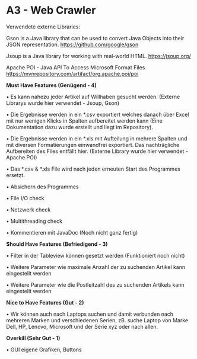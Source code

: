 # A3 - Web Crawler

Verwendete externe Libraries:

Gson is a Java library that can be used to convert Java Objects into their JSON representation.
https://github.com/google/gson

Jsoup is a Java library for working with real-world HTML.
https://jsoup.org/

Apache POI - Java API To Access Microsoft Format Files 
https://mvnrepository.com/artifact/org.apache.poi/poi


**Must Have Features (Genügend - 4)**

•	Es kann nahezu jeder Artikel auf Willhaben gesucht werden. (Externe Librarys wurde hier verwendet - Jsoup, Gson)

•   Die Ergebnisse werden in ein *.csv exportiert welches danach über Excel mit nur wenigen Klicks in Spalten aufbereitet werden kann (Eine Dokumentation dazu wurde erstellt und liegt im Repository).

•	Die Ergebnisse werden in ein *.xls mit Aufteilung in mehrere Spalten und mit diversen Formatierungen einwandfrei exportiert. Das nachträgliche Aufbereiten des Files entfällt hier. (Externe Library wurde hier verwendet - Apache POI)

•	Das *.csv & *.xls File wird nach jeden erneuten Start des Programmes ersetzt. 

•	Absichern des Programmes

•	File I/O check

•	Netzwerk check

•	Multithreading check

•	Kommentieren mit JavaDoc (Noch nicht ganz fertig)


**Should Have Features (Befriedigend - 3)**

•	Filter in der Tableview können gesetzt werden (Funktioniert noch nicht)

•	Weitere Parameter wie maximale Anzahl der zu suchenden Artikel kann eingestellt werden

•	Weitere Parameter wie die Postleitzahl des zu suchenden Artikels kann eingestellt werden



**Nice to Have Features (Gut - 2)**


•	Wir können auch nach Laptops suchen und damit verbunden nach mehreren Marken und verschiedenen Serien, zB. suche Laptop von Marke Dell, HP, Lenovo, Microsoft und der Serie xyz oder nach allen.

**Overkill (Sehr Gut - 1)**

•	GUI eigene Grafiken, Buttons





